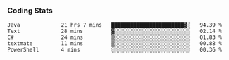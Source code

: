 
### Coding Stats
<!--START_SECTION:waka-->

```text
Java             21 hrs 7 mins   ███████████████████████▓░   94.39 %
Text             28 mins         ▓░░░░░░░░░░░░░░░░░░░░░░░░   02.14 %
C#               24 mins         ▒░░░░░░░░░░░░░░░░░░░░░░░░   01.83 %
textmate         11 mins         ▒░░░░░░░░░░░░░░░░░░░░░░░░   00.88 %
PowerShell       4 mins          ░░░░░░░░░░░░░░░░░░░░░░░░░   00.36 %
```

<!--END_SECTION:waka-->

